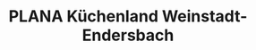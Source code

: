 ---
title: "PLANA Küchenland Weinstadt-Endersbach"
url: /weinstadt/plana-kuechenland-weinstadt-endersbach/
shop: Küchen
---